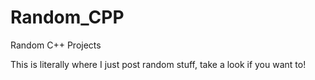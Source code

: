 # Random_CPP
Random C++ Projects

This is literally where I just post random stuff, take a look if you want to!
